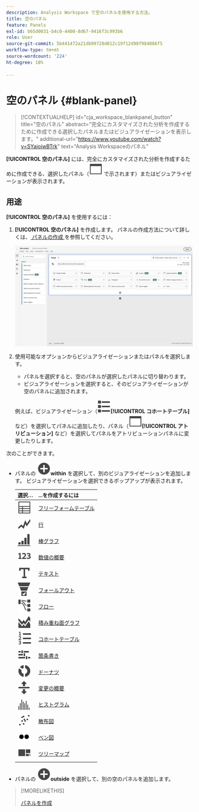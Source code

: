 ```yaml
---
description: Analysis Workspace で空のパネルを使用する方法。
title: 空のパネル
feature: Panels
exl-id: b65d0031-b4c0-4400-8d67-9416f3c993b6
role: User
source-git-commit: 5b441472a21db99728d012c19f12d98f984086f5
workflow-type: tm+mt
source-wordcount: '224'
ht-degree: 18%

---
```


# 空のパネル {#blank-panel}

<!-- markdownlint-disable MD034 -->

>[!CONTEXTUALHELP]
>id="cja_workspace_blankpanel_button"
>title="空のパネル"
>abstract="完全にカスタマイズされた分析を作成するために作成できる選択したパネルまたはビジュアライゼーションを表示します。"
>additional-url="https://www.youtube.com/watch?v=SYaioiwBTrk" text="Analysis Workspaceのパネル"

<!-- markdownlint-enable MD034 -->


**[!UICONTROL 空のパネル]** には、完全にカスタマイズされた分析を作成するために作成できる、選択したパネル（![Web ページ ](/help/assets/icons/WebPage.svg) で示されます）またはビジュアライゼーションが表示されます。

## 用途

**[!UICONTROL 空のパネル]** を使用するには：

1. **[!UICONTROL 空のパネル]** を作成します。 パネルの作成方法について詳しくは、[ パネルの作成 ](panels.md#create-a-panel) を参照してください。

   ![ パネルを作成 ](assets/create-panel.png)



1. 使用可能なオプションからビジュアライゼーションまたはパネルを選択します。


   * パネルを選択すると、空のパネルが選択したパネルに切り替わります。
   * ビジュアライゼーションを選択すると、そのビジュアライゼーションが空のパネルに追加されます。

   例えば、ビジュアライゼーション（![ ビューリスト ](/help/assets/icons/ViewList.svg)**[!UICONTROL コホートテーブル]** など）を選択してパネルに追加したり、パネル（![web ページ ](/help/assets/icons/WebPage.svg)**[!UICONTROL アトリビューション]** など）を選択してパネルをアトリビューションパネルに変更したりします。



次のことができます。

* パネルの ![AddCircle](/help/assets/icons/AddCircle.svg)**within** を選択して、別のビジュアライゼーションを追加します。 ビジュアライゼーションを選択できるポップアップが表示されます。

  | 選択… | ...を作成するには |
  |---|---|
  | ![テーブル](/help/assets/icons/Table.svg) | [フリーフォームテーブル](/help/analysis-workspace/visualizations/freeform-table/freeform-table.md) |
  | ![行](/help/assets/icons/GraphTrend.svg) | [行](/help/analysis-workspace/visualizations/line.md) |
  | ![GraphBarVertical](/help/assets/icons/GraphBarVertical.svg) | [棒グラフ](/help/analysis-workspace/visualizations/bar.md) |
  | ![123](/help/assets/icons/123.svg) | [数値の概要](/help/analysis-workspace/visualizations/summary-number-change.md) |
  | ![テキスト](/help/assets/icons/Text.svg) | [テキスト](/help/analysis-workspace/visualizations/text.md) |
  | ![ConversionFunnel](/help/assets/icons/ConversionFunnel.svg) | [フォールアウト](/help/analysis-workspace/visualizations/fallout/fallout-flow.md) |
  | ![ワークフロー](/help/assets/icons/GraphPathing.svg) | [フロー](/help/analysis-workspace/visualizations/c-flow/flow.md) |
  | ![GraphAreaStacked](/help/assets/icons/GraphAreaStacked.svg) | [ 積み重ね面グラフ ](/help/analysis-workspace/visualizations/area.md) |
  | ![TextNumbered](/help/assets/icons/TextNumbered.svg) | [コホートテーブル](/help/analysis-workspace/visualizations/cohort-table/t-cohort.md) |
  | ![GraphBullet](/help/assets/icons/GraphBullet.svg) | [ 箇条書き ](/help/analysis-workspace/visualizations/bullet-graph.md) |
  | ![ グラフドーナツ ](/help/assets/icons/GraphDonut.svg) | [ドーナツ](/help/analysis-workspace/visualizations/donut.md) |
  | ![MoveUpDown](/help/assets/icons/MoveUpDown.svg) | [変更の概要](/help/analysis-workspace/visualizations/summary-number-change.md) |
  | ![ヒストグラム](/help/assets/icons/Histogram.svg) | [ヒストグラム](/help/analysis-workspace/visualizations/histogram.md) |
  | ![GraphScatter](/help/assets/icons/GraphScatter.svg) | [散布図](/help/analysis-workspace/visualizations/scatterplot.md) |
  | ![タイプ](/help/assets/icons/TwoDots.svg) | [ベン図](/help/analysis-workspace/visualizations/venn.md) |
  | ![GraphTree](/help/assets/icons/GraphTree.svg) | [ツリーマップ](/help/analysis-workspace/visualizations/treemap.md) |

* パネルの ![AddCircle](/help/assets/icons/AddCircle.svg)**outside** を選択して、別の空のパネルを追加します。


>[!MORELIKETHIS]
>
>[ パネルを作成 ](/help/analysis-workspace/c-panels/panels.md#create-a-panel)
>
